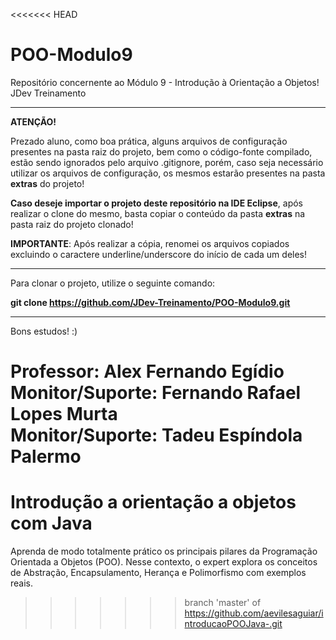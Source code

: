 <<<<<<< HEAD
# POO-Modulo9

Repositório concernente ao Módulo 9 - Introdução à Orientação a Objetos! JDev Treinamento

<hr>

<b>ATENÇÃO!</b>

Prezado aluno, como boa prática, alguns arquivos de configuração presentes na pasta raiz do projeto, bem como o código-fonte compilado, estão sendo ignorados pelo arquivo .gitignore, porém, caso seja necessário utilizar os arquivos de configuração, os mesmos estarão presentes na pasta <b>extras</b> do projeto!

<b>Caso deseje importar o projeto deste repositório na IDE Eclipse</b>, após realizar o clone do mesmo, basta copiar o conteúdo da pasta <b>extras</b> na pasta raiz do projeto clonado!

<b>IMPORTANTE</b>: Após realizar a cópia, renomei os arquivos copiados excluindo o caractere underline/underscore do início de cada um deles!

<hr>

Para clonar o projeto, utilize o seguinte comando:

<b> git clone https://github.com/JDev-Treinamento/POO-Modulo9.git </b>

<hr>

Bons estudos! :)

Professor: <b>Alex Fernando Egídio</b> <br />
Monitor/Suporte: <b>Fernando Rafael Lopes Murta</b> <br />
Monitor/Suporte: <b>Tadeu Espíndola Palermo</b>
=======
# Introdução a orientação a objetos com Java

Aprenda de modo totalmente prático os principais pilares da Programação Orientada a Objetos (POO). Nesse contexto, o
expert explora os conceitos de Abstração, Encapsulamento, Herança e Polimorfismo com exemplos reais.
>>>>>>> branch 'master' of https://github.com/aevilesaguiar/introducaoPOOJava-.git

